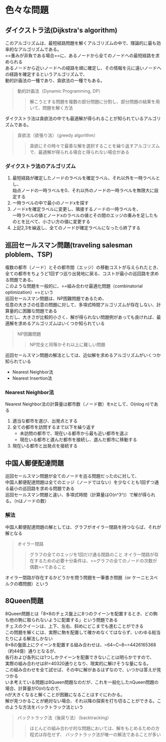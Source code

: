 # 色々な問題

## ダイクストラ法(Dijkstra's algorithm)

このアルゴリズムは、最短経路問題を解くアルゴリズムの中で、理論的に最も効率的なアルゴリズムである。  
==重みが非負である場合==に、あるノードから全てのノードへの最短経路を求められる  
あるノードから近いノードへの経路を順に確定し、その情報を元に遠いノードへの経路を確定するというアルゴリズムで、  
動的計画法の一種であり、貪欲法の一種でもある。

> 動的計画法（Dynamic Programming, DP）
>> 解こうとする問題を複数の部分問題に分割し、部分問題の結果を用いて、問題を解く方法

ダイクストラ法は貪欲法の中でも最適解が得られることが知られているアルゴリズムである。

> 貪欲法（欲張り法）（greedy algorithm）
>> 貪欲にその時々で最善な解を選択することを繰り返すアルゴリズムで、最適解が得られる場合と得られない場合がある

### ダイクストラ法のアルゴリズム

1. 最短経路が確定したノードのラベルを確定ラベル、それ以外を一時ラベルとし、  
    始点ノードの一時ラベルを0、それ以外のノードの一時ラベルを無限大に設定する
2. 一時ラベルの中で最小のノードxを探す
3. ノードxを確定ラベルに変更し、隣接するノードの一時ラベルを、  
    一時ラベルの値とノードxのラベルの値とその間のエッジの重みを足したものとを比べて、小さい方の値に変更する
4. 上記2,3を繰返し、全てのノードが確定ラベルになったら終了する

## 巡回セールスマン問題(traveling salesman ploblem、TSP)

複数の都市（ノード）とその都市間（エッジ）の移動コストが与えられたとき、  
全ての都市をちょうど1回ずつ巡り出発地に戻る、コストが最小の巡回路を求める問題である。  
このような問題を一般的に、==組み合わせ最適化問題（combinatorial optimization）==という  
巡回セールスマン問題は、NP困難問題であるため、  
任意の大きさの任意の問題に対して、多項式時間アルゴリズムが存在しない、計算量的に困難な問題である  
ただし、大きさが比較的小さく、解が得られない問題例があっても良ければ、最適解を求めるアルゴリズムはいくつか知られている

> NP困難問題
>> NP完全と同等かそれ以上に難しい問題

巡回セールスマン問題の解法としては、近似解を求めるアルゴリズムがいくつか知られている

- Nearest Neighbor法
- Nearest Insertion法

### Nearest Neighbor法

Nearest Neighbor法の計算量は都市数（ノード数）をnとして、O(nlog n)である

1. 適当な都市を選び、出発点とする
2. 全ての都市を訪問するまで以下を繰り返す
   - 未訪問の都市で、現在いる都市から最も近い都市を選ぶ
   - 現在いる都市と選んだ都市を接続し、選んだ都市に移動する
3. 現在いる都市と出発点を接続する

## 中国人郵便配達問題

巡回セールスマン問題が全てのノードを巡る問題だったのに対して、  
中国人郵便配達問題は全てのエッジ（ノードではない）を少なくとも1回ずつ通る最小の巡回路を求める問題である  
巡回セールスマン問題と違い、多項式時間（計算量はO(n^3^)）で解が得られる。（nはノードの数）

### 解法

中国人郵便配達問題の解としては、グラフがオイラー閉路を持つならば、それが解となる

> オイラー閉路
>> グラフの全てのエッジを1回だけ通る閉路のこと
>> オイラー閉路が存在するための必要十分条件は、==グラフの全てのノードの次数が偶数==であること

オイラー閉路が存在するかどうかを問う問題を一筆書き問題（or ケーニヒスベルクの橋問題）という

## 8Queen問題

8Queen問題とは「8×8のチェス盤上に8つのクイーンを配置するとき、どの駒も他の駒に取られないように配置する」という問題である  
チェスのクイーンは、上下、左右、斜めにどこまでも進むことができる  
この問題を解くには、実際に駒を配置して確かめなくてはならず、いわゆる総当たりによる解法しかない  
8×8の盤面上にクイーンを配置する組み合わせは、~64~C~8~=4426165368（約44億）通りとなるが、  
各行および各列には1つしかクイーンを配置できないことは明らかですので、  
実際の組み合わせは8!=40320通りとなり、現実的に解けそうな量になる。  
この組み合わせを全て試せば、その中に解があるはずなので、いつかは答えが見つかる  
いま考えている問題は8Queen問題なのだが、これを一般化したnQueen問題の場合、計算量がO(n!)なので、  
nが大きくなると解くことが困難になることはすぐにわかる。  
解が見つかることが絶対ない場合、それ以降の探索を打ち切ることができる。このような方法をバックトラック法という

> バックトラック法（後戻り法）（backtracking）
>> ほとんどの組み合わせ的な問題においては、解をもとめるための方程式は存在せず、 バックトラック法が唯一の解法であることが多い
